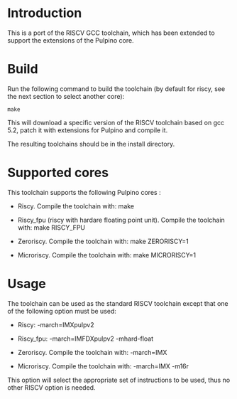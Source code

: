 # Introduction

This is a port of the RISCV GCC toolchain, which has been extended to support the extensions of the Pulpino core.

# Build

Run the following command to build the toolchain (by default for riscy, see the next section to select another core):

    make

This will download a specific version of the RISCV toolchain based on gcc 5.2, patch it with extensions for Pulpino and compile it.

The resulting toolchains should be in the install directory.

# Supported cores

This toolchain supports the following Pulpino cores :

- Riscy. Compile the toolchain with: make

- Riscy_fpu (riscy with hardare floating point unit). Compile the toolchain with: make RISCY_FPU

- Zeroriscy. Compile the toolchain with: make ZERORISCY=1

- Microriscy. Compile the toolchain with: make MICRORISCY=1

# Usage

The toolchain can be used as the standard RISCV toolchain except that one of the following option must be used:

- Riscy: -march=IMXpulpv2

- Riscy_fpu: -march=IMFDXpulpv2 -mhard-float

- Zeroriscy. Compile the toolchain with: -march=IMX

- Microriscy. Compile the toolchain with: -march=IMX -m16r

This option will select the appropriate set of instructions to be used, thus no other RISCV option is needed.



  